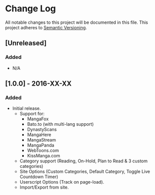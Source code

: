 # Change Log
All notable changes to this project will be documented in this file.
This project adheres to [Semantic Versioning](http://semver.org/).

## [Unreleased]
### Added
- N/A

## [1.0.0] - 2016-XX-XX
### Added
- Initial release.
  - Support for:
    - MangaFox
    - Bato.to (with multi-lang support)
    - DynastyScans
    - MangaHere
    - MangaStream
    - MangaPanda
    - WebToons.com
    - KissManga.com
  - Category support (Reading, On-Hold, Plan to Read & 3 custom categories)
  - Site Options (Custom Categories, Default Category, Toggle Live Countdown Timer)
  - Userscript Options (Track on page-load).
  - Import/Export from site.

